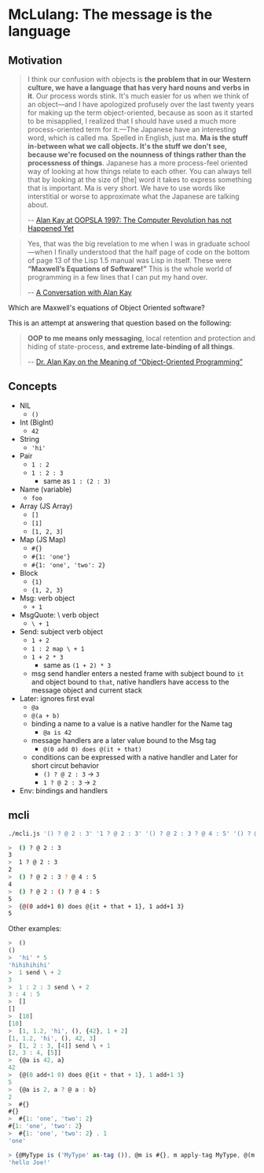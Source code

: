 # McLulang: The message is the language

## Motivation

>  I think our confusion with objects is **the problem that in our Western culture, we have a language that has very hard nouns and verbs in it**. Our process words stink. It's much easier for us when we think of an object—and I have apologized profusely over the last twenty years for making up the term object-oriented, because as soon as it started to be misapplied, I realized that I should have used a much more process-oriented term for it.—The Japanese have an interesting word, which is called ma. Spelled in English, just ma. **Ma is the stuff in-between what we call objects. It's the stuff we don't see, because we're focused on the nounness of things rather than the processness of things**. Japanese has a more process-feel oriented way of looking at how things relate to each other. You can always tell that by looking at the size of [the] word it takes to express something that is important. Ma is very short. We have to use words like interstitial or worse to approximate what the Japanese are talking about. 
>
> -- [Alan Kay at OOPSLA 1997: The Computer Revolution has not Happened Yet](https://tinlizzie.org/IA/index.php/Alan_Kay_at_OOPSLA_1997:_The_Computer_Revolution_has_not_Happened_Yet)


> Yes, that was the big revelation to me when I was in graduate school—when I finally understood that the half page of code on the bottom of page 13 of the Lisp 1.5 manual was Lisp in itself. These were **“Maxwell’s Equations of Software!”** This is the whole world of programming in a few lines that I can put my hand over. 
>
> -- [A Conversation with Alan Kay](https://queue.acm.org/detail.cfm?id=1039523)

Which are Maxwell's equations of Object Oriented software?

This is an attempt at answering that question based on the following:

> **OOP to me means only messaging**, local retention and protection and 
> hiding of state-process, **and extreme late-binding of all things**.
>
> -- [Dr. Alan Kay on the Meaning of “Object-Oriented Programming”](http://userpage.fu-berlin.de/~ram/pub/pub_jf47ht81Ht/doc_kay_oop_en)


## Concepts

- NIL
  - `()`
- Int (BigInt)
  - `42`
- String
  - `'hi'`
- Pair
  - `1 : 2`
  - `1 : 2 : 3`
    - same as `1 : (2 : 3)`
- Name (variable)
  - `foo`
- Array (JS Array)
  - `[]`
  - `[1]`
  - `[1, 2, 3]`
- Map (JS Map)
  - `#{}`
  - `#{1: 'one'}`
  - `#{1: 'one', 'two': 2}`
- Block
  - `{1}`
  - `{1, 2, 3}`
- Msg: verb object
  - `+ 1`
- MsgQuote: \ verb object
  - `\ + 1`
- Send: subject verb object
  - `1 + 2`
  - `1 : 2 map \ + 1`
  - `1 + 2 * 3`
    - same as `(1 + 2) * 3`
  - msg send handler enters a nested frame with subject bound to `it` and object bound to `that`, native handlers have access to the message object and current stack
- Later: ignores first eval
  - `@a`
  - `@(a + b)`
  - binding a name to a value is a native handler for the Name tag
    - `@a is 42`
  - message handlers are a later value bound to the Msg tag
    - `@(0 add 0) does @(it + that)`
  - conditions can be expressed with a native handler and Later for short circut behavior
    - `() ? @ 2 : 3` -> `3`
    - `1 ? @ 2 : 3` -> `2`
- Env: bindings and handlers

## mcli

```sh
./mcli.js '() ? @ 2 : 3' '1 ? @ 2 : 3' '() ? @ 2 : 3 ? @ 4 : 5' '() ? @ 2 : () ? @ 4 : 5' '{@(0 add+1 0) does @{it + that + 1}, 1 add+1 3}'

>  () ? @ 2 : 3
3
>  1 ? @ 2 : 3
2
>  () ? @ 2 : 3 ? @ 4 : 5
4
>  () ? @ 2 : () ? @ 4 : 5
5
>  {@(0 add+1 0) does @{it + that + 1}, 1 add+1 3}
5
```

Other examples:

```js
>  ()
()
>  'hi' * 5
'hihihihihi'
>  1 send \ + 2
3
>  1 : 2 : 3 send \ + 2
3 : 4 : 5
>  []
[]
>  [10]
[10]
>  [1, 1.2, 'hi', (), {42}, 1 + 2]
[1, 1.2, 'hi', (), 42, 3]
>  [1, 2 : 3, [4]] send \ + 1
[2, 3 : 4, [5]]
>  {@a is 42, a}
42
>  {@(0 add+1 0) does @{it + that + 1}, 1 add+1 3}
5
>  {@a is 2, a ? @ a : b}
2
>  #{}
#{}
>  #{1: 'one', 'two': 2}
#{1: 'one', 'two': 2}
>  #{1: 'one', 'two': 2} . 1
'one'

> {@MyType is ('MyType' as-tag ()), @m is #{}, m apply-tag MyType, @(m say-hello 'bob') does @('hello ' + that + '!'), m say-hello 'Joe'}
'hello Joe!'
```
